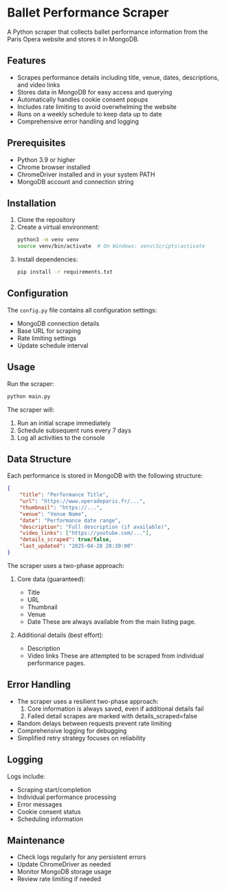 # Ballet Performance Scraper

A Python scraper that collects ballet performance information from the Paris Opera website and stores it in MongoDB.

## Features

- Scrapes performance details including title, venue, dates, descriptions, and video links
- Stores data in MongoDB for easy access and querying
- Automatically handles cookie consent popups
- Includes rate limiting to avoid overwhelming the website
- Runs on a weekly schedule to keep data up to date
- Comprehensive error handling and logging

## Prerequisites

- Python 3.9 or higher
- Chrome browser installed
- ChromeDriver installed and in your system PATH
- MongoDB account and connection string

## Installation

1. Clone the repository
2. Create a virtual environment:
   ```bash
   python3 -m venv venv
   source venv/bin/activate  # On Windows: venv\Scripts\activate
   ```
3. Install dependencies:
   ```bash
   pip install -r requirements.txt
   ```

## Configuration

The `config.py` file contains all configuration settings:

- MongoDB connection details
- Base URL for scraping
- Rate limiting settings
- Update schedule interval

## Usage

Run the scraper:
```bash
python main.py
```

The scraper will:
1. Run an initial scrape immediately
2. Schedule subsequent runs every 7 days
3. Log all activities to the console

## Data Structure

Each performance is stored in MongoDB with the following structure:

```json
{
    "title": "Performance Title",
    "url": "https://www.operadeparis.fr/...",
    "thumbnail": "https://...",
    "venue": "Venue Name",
    "date": "Performance date range",
    "description": "Full description (if available)",
    "video_links": ["https://youtube.com/..."],
    "details_scraped": true/false,
    "last_updated": "2025-04-28 20:30:00"
}
```

The scraper uses a two-phase approach:
1. Core data (guaranteed):
   - Title
   - URL
   - Thumbnail
   - Venue
   - Date
   These are always available from the main listing page.

2. Additional details (best effort):
   - Description
   - Video links
   These are attempted to be scraped from individual performance pages.

## Error Handling

- The scraper uses a resilient two-phase approach:
  1. Core information is always saved, even if additional details fail
  2. Failed detail scrapes are marked with details_scraped=false
- Random delays between requests prevent rate limiting
- Comprehensive logging for debugging
- Simplified retry strategy focuses on reliability

## Logging

Logs include:
- Scraping start/completion
- Individual performance processing
- Error messages
- Cookie consent status
- Scheduling information

## Maintenance

- Check logs regularly for any persistent errors
- Update ChromeDriver as needed
- Monitor MongoDB storage usage
- Review rate limiting if needed
